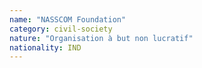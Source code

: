 ```yaml
---
name: "NASSCOM Foundation"
category: civil-society
nature: "Organisation à but non lucratif"
nationality: IND
---
```

    